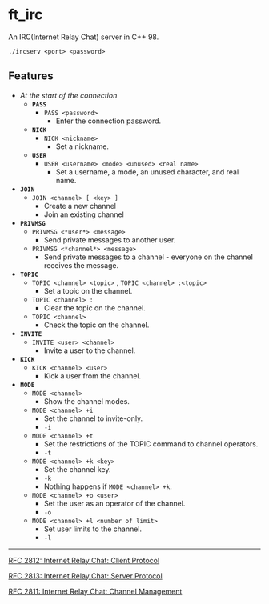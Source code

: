 # ft_irc
An IRC(Internet Relay Chat) server in C++ 98.

`./ircserv <port> <password>`

## Features
- *At the start of the connection*
    - **`PASS`**
        - `PASS <password>`
            - Enter the connection password.
    - **`NICK`**
        - `NICK <nickname>`
            - Set a nickname.
    - **`USER`**
        - `USER <username> <mode> <unused> <real name>`
            - Set a username, a mode, an unused character, and real name.
- **`JOIN`**
    - `JOIN <channel> [ <key> ]`
        - Create a new channel
        - Join an existing channel
- **`PRIVMSG`**
    - `PRIVMSG <*user*> <message>`
        - Send private messages to another user.
    - `PRIVMSG <*channel*> <message>`
        - Send private messages to a channel - everyone on the channel receives the message.
- **`TOPIC`**
    - `TOPIC <channel> <topic>` , `TOPIC <channel> :<topic>`
        - Set a topic on the channel.
    - `TOPIC <channel> :`
        - Clear the topic on the channel.
    - `TOPIC <channel>`
        - Check the topic on the channel.
- **`INVITE`**
    - `INVITE <user> <channel>`
        - Invite a user to the channel.
- **`KICK`**
    - `KICK <channel> <user>`
        - Kick a user from the channel.
- **`MODE`**
    - `MODE <channel>`
        - Show the channel modes.
    - `MODE <channel> +i`
        - Set the channel to invite-only.
        - `-i`
    - `MODE <channel> +t`
        - Set the restrictions of the TOPIC command to channel operators.
        - `-t`
    - `MODE <channel> +k <key>`
        - Set the channel key.
        - `-k`
        - Nothing happens if `MODE <channel> +k`.
    - `MODE <channel> +o <user>`
        - Set the user as an operator of the channel.
        - `-o`
    - `MODE <channel> +l <number of limit>`
        - Set user limits to the channel.
        - `-l`

<!-- ---

- test with `nc`
    
    ```bash
    # Make an access to ircserv
    nc -c <host> <port> # -c sends CR+LF(Carriage return, Line feed) as line ending
    
    # Start!
    PASS <password> # Enter a password for connection. ***authenticate***
    NICK <nickname> # Set a nickname.
    USER <username> <mode> <unused> <real name> # Set a username, mode, any character, and real name
    
    # Successfully entered to ircserv
    JOIN <channel> # Create a new channel / Join an existing channel
    PRIVMSG <user> <message> # Send a private message to another user.
    PRIVMSG <channel> <message> # Send a private message to a channel. Must be forwarded to every other client that joined the channel.
    
    # If you're an operator
    MODE <channel> +it # Set the channel 'invite-only' and restrict the TOPIC command to channel operators
    KICK <channel> <user> # Kick a user from channel. The user cannot enter to channel unless being invited.
    INVITE <user> <channel> # Invite a user to channel.
    TOPIC <channel> : # Check the channel topic.
    TOPIC <channel> <topic> # Set the channel topic.
    
    # ...
    ```
    
-->
---

[RFC 2812: Internet Relay Chat: Client Protocol](https://datatracker.ietf.org/doc/html/rfc2812#section-3)

[RFC 2813: Internet Relay Chat: Server Protocol](https://datatracker.ietf.org/doc/html/rfc2813)

[RFC 2811: Internet Relay Chat: Channel Management](https://datatracker.ietf.org/doc/html/rfc2811)
